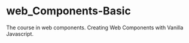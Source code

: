 # web_Components-Basic
The course in web components. Creating Web Components with Vanilla Javascript. 
